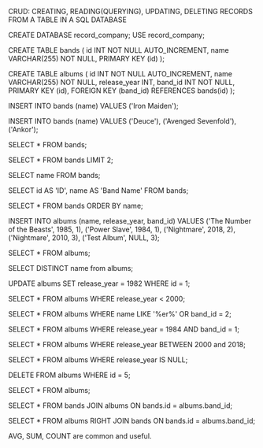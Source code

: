 <!-- SQL refresher: -->

CRUD: CREATING, READING(QUERYING), UPDATING, DELETING RECORDS FROM A TABLE IN A SQL DATABASE

CREATE DATABASE record_company;
USE record_company;

CREATE TABLE bands (
id INT NOT NULL AUTO_INCREMENT,
name VARCHAR(255) NOT NULL,
PRIMARY KEY (id)
);

CREATE TABLE albums (
id INT NOT NULL AUTO_INCREMENT,
name VARCHAR(255) NOT NULL,
release_year INT,
band_id INT NOT NULL,
PRIMARY KEY (id),
FOREIGN KEY (band_id) REFERENCES bands(id)
);

INSERT INTO bands (name)
VALUES ('Iron Maiden');

INSERT INTO bands (name)
VALUES ('Deuce'), ('Avenged Sevenfold'), ('Ankor');

SELECT \* FROM bands;

SELECT \* FROM bands LIMIT 2;

SELECT name FROM bands;

<!-- ALIASES -->

SELECT id AS 'ID', name AS 'Band Name'
FROM bands;

SELECT \* FROM bands ORDER BY name;

INSERT INTO albums (name, release_year, band_id)
VALUES ('The Number of the Beasts', 1985, 1),
('Power Slave', 1984, 1),
('Nightmare', 2018, 2),
('Nightmare', 2010, 3),
('Test Album', NULL, 3);

SELECT \* FROM albums;

<!-- read Only records with distinct names -->

SELECT DISTINCT name from albums;

UPDATE albums
SET release_year = 1982
WHERE id = 1;

SELECT \* FROM albums
WHERE release_year < 2000;

SELECT \* FROM albums
WHERE name LIKE '%er%' OR band_id = 2;

SELECT \* FROM albums
WHERE release_year = 1984 AND band_id = 1;

SELECT \* FROM albums
WHERE release_year BETWEEN 2000 and 2018;

SELECT \* FROM albums
WHERE release_year IS NULL;

<!-- DELETE A RECORD  -->

DELETE FROM albums
WHERE id = 5;

SELECT \* FROM albums;

<!-- JOIN TABLES TOGETHER -->
<!-- Mostly only user inner join and left join, because right join is the the same as a left join only in reverse.  Inner join is useful when you only want matching values for a record in the left table (that we select from) and the right table (that we are adjoining with). Left join is useful when you want everything from the left table (that we are selecting from) and anything with a matching record value from the right table.  -->

SELECT \* FROM bands
JOIN albums ON bands.id = albums.band_id;

SELECT \* FROM albums
RIGHT JOIN bands ON bands.id = albums.band_id;

<!-- AGGREGATE FUNCTIONS AND GROUP BY -->

AVG, SUM, COUNT are common and useful.
